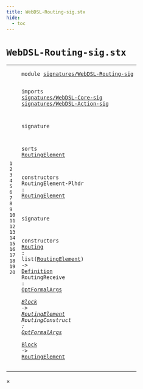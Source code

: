 ```yaml
---
title: WebDSL-Routing-sig.stx
hide:
  - toc
---
```


# `WebDSL-Routing-sig.stx`



[pdmosses/webdsl-statix/webdslstatix/src-gen/statix/signatures/WebDSL-Routing-sig.stx]: https://github.com/pdmosses/webdsl-statix/blob/master/webdslstatix/src-gen/statix/signatures/WebDSL-Routing-sig.stx "The source file on GitHub"

<div class="stx"><table class="highlighttable"><tbody><tr><td class="linenos"><div class="linenodiv"><pre><span></span>1
2
3
4
5
6
7
8
9
10
11
12
13
14
15
16
17
18
19
20
</pre></div></td>
<td class="code"><pre><code><span class="keyword">module</span> <a href="../webdsl-statix-sig.stx/#signatures/WebDSL-Routing-sig_21_3" id="signatures/WebDSL-Routing-sig_1_8" title="Referenced at ../webdsl-statix-sig.stx line 21"><span class="token sort_Id">signatures/WebDSL-Routing-sig</span></a>

<span class="keyword">imports</span>
  <a href="../WebDSL-Core-sig.stx/#signatures/WebDSL-Core-sig_1_8" id="signatures/WebDSL-Core-sig_4_3" title="Defined at ../WebDSL-Core-sig.stx line 1"><span class="token sort_Id">signatures/WebDSL-Core-sig</span></a>
  <a href="../WebDSL-Action-sig.stx/#signatures/WebDSL-Action-sig_1_8" id="signatures/WebDSL-Action-sig_5_3" title="Defined at ../WebDSL-Action-sig.stx line 1"><span class="token sort_Id">signatures/WebDSL-Action-sig</span></a>

<span class="keyword">signature</span>

  <span class="keyword">sorts</span>
    <span class="cons_SortDecl"><a href="#RoutingElement_13_28" id="RoutingElement_10_5" title="Referenced at line 13, 18, 19, 20"><span class="token sort_Id">RoutingElement</span></a></span>

  <span class="keyword">constructors</span>
    <span class="cons_OpDecl"><span id="RoutingElement-Plhdr_13_5" title="Not referenced"><span class="token sort_Id">RoutingElement-Plhdr</span></span> <span class="operator">:</span> <span class="cons_SimpleSort"><a href="#RoutingElement_10_5" id="RoutingElement_13_28" title="Defined at line 10"><span class="token sort_Id">RoutingElement</span></a></span></span>

<span class="keyword">signature</span>

  <span class="keyword">constructors</span>
    <span class="cons_OpDecl"><a href="../../../../trans/static-semantics/webdsl.stx/#Routing_359_12" id="Routing_18_5" title="Referenced at ../../../../trans/static-semantics/webdsl.stx line 359"><span class="token sort_Id">Routing</span></a> <span class="operator">:</span> <span class="keyword">list</span><span class="operator">(</span><span class="cons_SimpleSort"><a href="#RoutingElement_10_5" id="RoutingElement_18_20" title="Defined at line 10"><span class="token sort_Id">RoutingElement</span></a></span><span class="operator">)</span> <span class="operator">-&gt;</span> <span class="cons_SimpleSort"><a href="../WebDSL-Core-sig.stx/#Definition_20_5" id="Definition_18_39" title="Defined at ../WebDSL-Core-sig.stx line 20"><span class="token sort_Id">Definition</span></a></span></span>
    <span class="cons_OpDecl"><span id="RoutingReceive_19_5" title="Not referenced"><span class="token sort_Id">RoutingReceive</span></span> <span class="operator">:</span> <span class="cons_SimpleSort"><a href="../WebDSL-Core-sig.stx/#OptFormalArgs_12_5" id="OptFormalArgs_19_22" title="Defined at ../WebDSL-Core-sig.stx line 12"><span class="token sort_Id">OptFormalArgs</span></a></span> <span class="operator">*</span> <span class="cons_SimpleSort"><a href="../WebDSL-Action-sig.stx/#Block_15_5" id="Block_19_38" title="Defined at ../WebDSL-Action-sig.stx line 15"><span class="token sort_Id">Block</span></a></span> <span class="operator">-&gt;</span> <span class="cons_SimpleSort"><a href="#RoutingElement_10_5" id="RoutingElement_19_47" title="Defined at line 10"><span class="token sort_Id">RoutingElement</span></a></span></span>
    <span class="cons_OpDecl"><span id="RoutingConstruct_20_5" title="Not referenced"><span class="token sort_Id">RoutingConstruct</span></span> <span class="operator">:</span> <span class="cons_SimpleSort"><a href="../WebDSL-Core-sig.stx/#OptFormalArgs_12_5" id="OptFormalArgs_20_24" title="Defined at ../WebDSL-Core-sig.stx line 12"><span class="token sort_Id">OptFormalArgs</span></a></span> <span class="operator">*</span> <span class="cons_SimpleSort"><a href="../WebDSL-Action-sig.stx/#Block_15_5" id="Block_20_40" title="Defined at ../WebDSL-Action-sig.stx line 15"><span class="token sort_Id">Block</span></a></span> <span class="operator">-&gt;</span> <span class="cons_SimpleSort"><a href="#RoutingElement_10_5" id="RoutingElement_20_49" title="Defined at line 10"><span class="token sort_Id">RoutingElement</span></a></span></span>
</code></pre></td></tr></tbody></table></div>

<div id="modal">
  <div id="modal-content">
    <span id="modal-close">&times;</span>
    <h2 id="modal-h2"></h2>
    <p  id="modal-p"></p>
    <ul id="modal-ul"></ul>
  </div>
</div>
